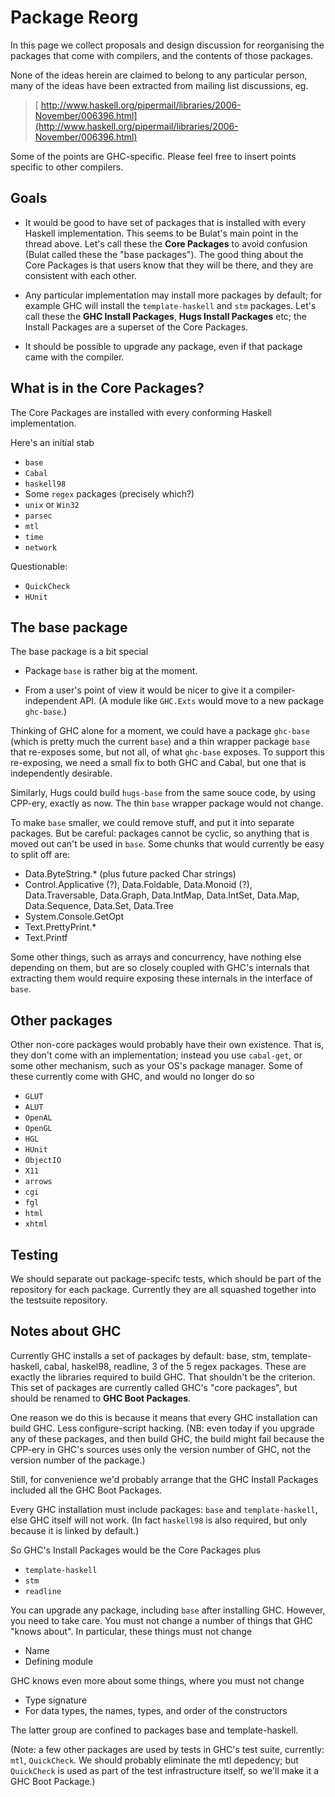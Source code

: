 # Package Reorg



In this page we collect proposals and design discussion for
reorganising the packages that come with compilers, and the contents
of those packages.



None of the ideas herein are claimed to belong to any particular
person, many of the ideas have been extracted from mailing list
discussions, eg.


>
>
> [
> http://www.haskell.org/pipermail/libraries/2006-November/006396.html](http://www.haskell.org/pipermail/libraries/2006-November/006396.html)
>
>


Some of the points are GHC-specific.  Please feel free to insert
points specific to other compilers.


## Goals


- It would be good to have set of packages that is installed with
  every Haskell implementation.  This seems to be Bulat's main point
  in the thread above.  Let's call these the **Core Packages** to
  avoid confusion (Bulat called these the "base packages").
  The good thing about the Core Packages is that
  users know that they will be there, and they are consistent with
  each other.

- Any particular implementation may install more packages by default;
  for example GHC will install the `template-haskell` and `stm`
  packages.  Let's call these the **GHC Install Packages**, **Hugs
  Install Packages** etc; the Install Packages are a superset of the
  Core Packages.

- It should be possible to upgrade any package, even if that package
  came with the compiler.

## What is in the Core Packages?



The Core Packages are installed with every conforming Haskell implementation.



Here's an initial stab


- `base`
- `Cabal`
- `haskell98`
- Some `regex` packages (precisely which?)
- `unix` or `Win32`
- `parsec`
- `mtl`
- `time`
- `network`


Questionable:


- `QuickCheck`
- `HUnit`

## The base package



The base package is a bit special


- Package `base` is rather big at the moment.  

- From a user's point of view it would be nicer to give it a
  compiler-independent API.  (A module like `GHC.Exts` would move to
  a new package `ghc-base`.)


Thinking of GHC alone for a moment, we could have a package `ghc-base`
(which is pretty much the current `base`) and a thin wrapper package
`base` that re-exposes some, but not all, of what `ghc-base` exposes.
To support this re-exposing, we need a small fix to both GHC and
Cabal, but one that is independently desirable.



Similarly, Hugs could build `hugs-base` from the same souce code, by
using CPP-ery, exactly as now.  The thin `base` wrapper package
would not change. 



To make `base` smaller, we could remove stuff, and put it into 
separate packages.  But be careful: packages cannot be cyclic, so
anything that is moved out can't be used in `base`.
Some chunks that would currently be easy to split off are:


- Data.ByteString.\* (plus future packed Char strings)
- Control.Applicative (?), Data.Foldable, Data.Monoid (?), Data.Traversable, Data.Graph, Data.IntMap, Data.IntSet, Data.Map, Data.Sequence, Data.Set, Data.Tree
- System.Console.GetOpt
- Text.PrettyPrint.\*
- Text.Printf


Some other things, such as arrays and concurrency, have nothing else depending on them, but are so closely coupled with GHC's internals that extracting them would require exposing these internals in the interface of `base`.


## Other packages



Other non-core packages would probably have their own existence.  That
is, they don't come with an implementation; instead you use
`cabal-get`, or some other mechanism, such as your OS's package
manager.  Some of these currently come with GHC, and would no longer do
so


- `GLUT`
- `ALUT`
- `OpenAL`
- `OpenGL`
- `HGL`
- `HUnit`
- `ObjectIO`
- `X11`
- `arrows`
- `cgi`
- `fgl`
- `html`
- `xhtml`

## Testing



We should separate out package-specifc tests, which should be part of
the repository for each package.  Currently they are all squashed
together into the testsuite repository.


## Notes about GHC



Currently GHC installs a set of packages by default: base, stm,
template-haskell, cabal, haskel98, readline, 3 of the 5 regex
packages.  These are exactly the libraries required to build GHC.
That shouldn't be the criterion.  This set of packages are currently
called GHC's "core packages", but should be renamed to **GHC Boot
Packages**.



One reason we do this is because it means that every GHC installation
can build GHC.  Less configure-script hacking.  (NB: even today if you
upgrade any of these packages, and then build GHC, the build might
fail because the CPP-ery in GHC's sources uses only the version number
of GHC, not the version number of the package.)



Still, for convenience we'd probably arrange that the GHC Install
Packages included all the GHC Boot Packages.



Every GHC installation must include packages: `base` and
`template-haskell`, else GHC itself will not work.  (In fact
`haskell98` is also required, but only because it is linked by
default.)



So GHC's Install Packages would be the Core Packages plus


- `template-haskell`
- `stm`
- `readline`


You can upgrade any package, including `base` after installing GHC.
However, you need to take care. You must not change a number of things
that GHC "knows about".  In particular, these things must not change


- Name
- Defining module


GHC knows even more about some things, where you must not change


- Type signature
- For data types, the names, types, and order of the constructors


The latter group are confined to packages base and template-haskell.



(Note: a few other packages are used by tests in GHC's test suite,
currently: `mtl`, `QuickCheck`.  We should probably eliminate the mtl
depedency; but `QuickCheck` is used as part of the test infrastructure
itself, so we'll make it a GHC Boot Package.)


